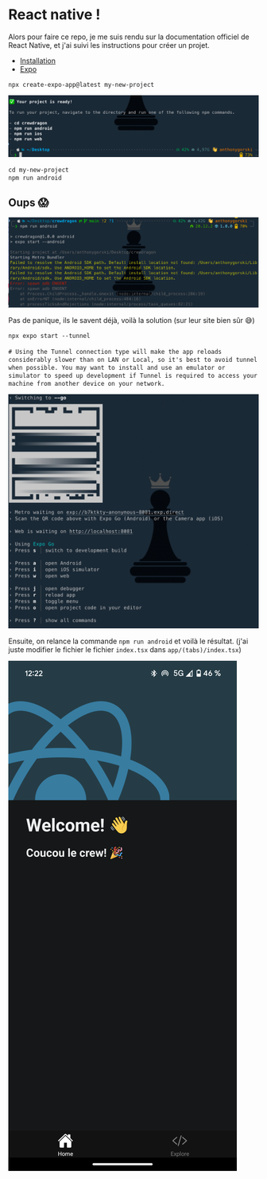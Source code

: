 # React native !

Alors pour faire ce repo, je me suis rendu sur la documentation officiel de React Native, et j'ai suivi les instructions pour créer un projet.

-   [Installation](https://reactnative.dev/docs/environment-setup)
-   [Expo](https://docs.expo.dev/get-started/create-a-project/)

```shell
npx create-expo-app@latest my-new-project
```

![img](./assets/expo.png)

```shell
cd my-new-project
npm run android
```

## Oups 😱

![img](./assets/error_run.png)

Pas de panique, ils le savent déjà, voilà la solution (sur leur site bien sûr 😅)

```shell
npx expo start --tunnel

# Using the Tunnel connection type will make the app reloads considerably slower than on LAN or Local, so it's best to avoid tunnel when possible. You may want to install and use an emulator or simulator to speed up development if Tunnel is required to access your machine from another device on your network.
```

![start](./assets/start.png)

Ensuite, on relance la commande `npm run android` et voilà le résultat. (j'ai juste modifier le fichier le fichier `index.tsx` dans `app/(tabs)/index.tsx`)

![img](./assets/android.png)
